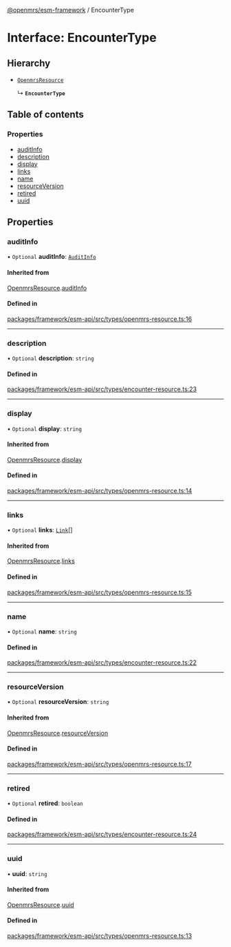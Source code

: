 [@openmrs/esm-framework](../API.md) / EncounterType

# Interface: EncounterType

## Hierarchy

- [`OpenmrsResource`](OpenmrsResource.md)

  ↳ **`EncounterType`**

## Table of contents

### Properties

- [auditInfo](EncounterType.md#auditinfo)
- [description](EncounterType.md#description)
- [display](EncounterType.md#display)
- [links](EncounterType.md#links)
- [name](EncounterType.md#name)
- [resourceVersion](EncounterType.md#resourceversion)
- [retired](EncounterType.md#retired)
- [uuid](EncounterType.md#uuid)

## Properties

### auditInfo

• `Optional` **auditInfo**: [`AuditInfo`](AuditInfo.md)

#### Inherited from

[OpenmrsResource](OpenmrsResource.md).[auditInfo](OpenmrsResource.md#auditinfo)

#### Defined in

[packages/framework/esm-api/src/types/openmrs-resource.ts:16](https://github.com/Vishal772-pixel/openmrs-esm-core/blob/main/packages/framework/esm-api/src/types/openmrs-resource.ts#L16)

___

### description

• `Optional` **description**: `string`

#### Defined in

[packages/framework/esm-api/src/types/encounter-resource.ts:23](https://github.com/Vishal772-pixel/openmrs-esm-core/blob/main/packages/framework/esm-api/src/types/encounter-resource.ts#L23)

___

### display

• `Optional` **display**: `string`

#### Inherited from

[OpenmrsResource](OpenmrsResource.md).[display](OpenmrsResource.md#display)

#### Defined in

[packages/framework/esm-api/src/types/openmrs-resource.ts:14](https://github.com/Vishal772-pixel/openmrs-esm-core/blob/main/packages/framework/esm-api/src/types/openmrs-resource.ts#L14)

___

### links

• `Optional` **links**: [`Link`](Link.md)[]

#### Inherited from

[OpenmrsResource](OpenmrsResource.md).[links](OpenmrsResource.md#links)

#### Defined in

[packages/framework/esm-api/src/types/openmrs-resource.ts:15](https://github.com/Vishal772-pixel/openmrs-esm-core/blob/main/packages/framework/esm-api/src/types/openmrs-resource.ts#L15)

___

### name

• `Optional` **name**: `string`

#### Defined in

[packages/framework/esm-api/src/types/encounter-resource.ts:22](https://github.com/Vishal772-pixel/openmrs-esm-core/blob/main/packages/framework/esm-api/src/types/encounter-resource.ts#L22)

___

### resourceVersion

• `Optional` **resourceVersion**: `string`

#### Inherited from

[OpenmrsResource](OpenmrsResource.md).[resourceVersion](OpenmrsResource.md#resourceversion)

#### Defined in

[packages/framework/esm-api/src/types/openmrs-resource.ts:17](https://github.com/Vishal772-pixel/openmrs-esm-core/blob/main/packages/framework/esm-api/src/types/openmrs-resource.ts#L17)

___

### retired

• `Optional` **retired**: `boolean`

#### Defined in

[packages/framework/esm-api/src/types/encounter-resource.ts:24](https://github.com/Vishal772-pixel/openmrs-esm-core/blob/main/packages/framework/esm-api/src/types/encounter-resource.ts#L24)

___

### uuid

• **uuid**: `string`

#### Inherited from

[OpenmrsResource](OpenmrsResource.md).[uuid](OpenmrsResource.md#uuid)

#### Defined in

[packages/framework/esm-api/src/types/openmrs-resource.ts:13](https://github.com/Vishal772-pixel/openmrs-esm-core/blob/main/packages/framework/esm-api/src/types/openmrs-resource.ts#L13)
